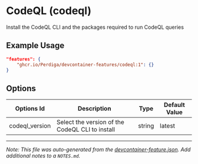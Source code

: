 
# CodeQL (codeql)

Install the CodeQL CLI and the packages required to run CodeQL queries

## Example Usage

```json
"features": {
    "ghcr.io/Perdiga/devcontainer-features/codeql:1": {}
}
```

## Options

| Options Id | Description | Type | Default Value |
|-----|-----|-----|-----|
| codeql_version | Select the version of the CodeQL CLI to install | string | latest |



---

_Note: This file was auto-generated from the [devcontainer-feature.json](https://github.com/Perdiga/devcontainer-features/blob/main/src/codeql/devcontainer-feature.json).  Add additional notes to a `NOTES.md`._
